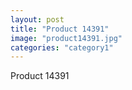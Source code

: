 ```yaml
---
layout: post
title: "Product 14391"
image: "product14391.jpg"
categories: "category1"
---
```

Product 14391

